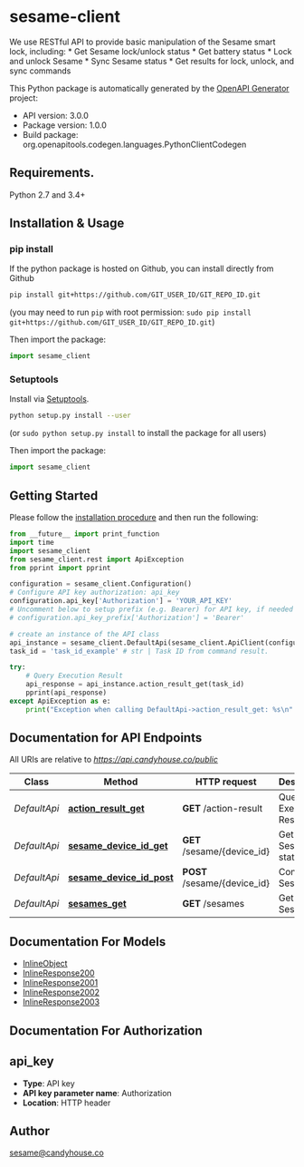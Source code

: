 # sesame-client
We use RESTful API to provide basic manipulation of the Sesame smart lock, including: * Get Sesame lock/unlock status * Get battery status * Lock and unlock Sesame * Sync Sesame status * Get results for lock, unlock, and sync commands 

This Python package is automatically generated by the [OpenAPI Generator](https://openapi-generator.tech) project:

- API version: 3.0.0
- Package version: 1.0.0
- Build package: org.openapitools.codegen.languages.PythonClientCodegen

## Requirements.

Python 2.7 and 3.4+

## Installation & Usage
### pip install

If the python package is hosted on Github, you can install directly from Github

```sh
pip install git+https://github.com/GIT_USER_ID/GIT_REPO_ID.git
```
(you may need to run `pip` with root permission: `sudo pip install git+https://github.com/GIT_USER_ID/GIT_REPO_ID.git`)

Then import the package:
```python
import sesame_client 
```

### Setuptools

Install via [Setuptools](http://pypi.python.org/pypi/setuptools).

```sh
python setup.py install --user
```
(or `sudo python setup.py install` to install the package for all users)

Then import the package:
```python
import sesame_client
```

## Getting Started

Please follow the [installation procedure](#installation--usage) and then run the following:

```python
from __future__ import print_function
import time
import sesame_client
from sesame_client.rest import ApiException
from pprint import pprint

configuration = sesame_client.Configuration()
# Configure API key authorization: api_key
configuration.api_key['Authorization'] = 'YOUR_API_KEY'
# Uncomment below to setup prefix (e.g. Bearer) for API key, if needed
# configuration.api_key_prefix['Authorization'] = 'Bearer'

# create an instance of the API class
api_instance = sesame_client.DefaultApi(sesame_client.ApiClient(configuration))
task_id = 'task_id_example' # str | Task ID from command result.

try:
    # Query Execution Result
    api_response = api_instance.action_result_get(task_id)
    pprint(api_response)
except ApiException as e:
    print("Exception when calling DefaultApi->action_result_get: %s\n" % e)

```

## Documentation for API Endpoints

All URIs are relative to *https://api.candyhouse.co/public*

Class | Method | HTTP request | Description
------------ | ------------- | ------------- | -------------
*DefaultApi* | [**action_result_get**](docs/DefaultApi.md#action_result_get) | **GET** /action-result | Query Execution Result
*DefaultApi* | [**sesame_device_id_get**](docs/DefaultApi.md#sesame_device_id_get) | **GET** /sesame/{device_id} | Get Sesame status
*DefaultApi* | [**sesame_device_id_post**](docs/DefaultApi.md#sesame_device_id_post) | **POST** /sesame/{device_id} | Control Sesame
*DefaultApi* | [**sesames_get**](docs/DefaultApi.md#sesames_get) | **GET** /sesames | Get Sesame list


## Documentation For Models

 - [InlineObject](docs/InlineObject.md)
 - [InlineResponse200](docs/InlineResponse200.md)
 - [InlineResponse2001](docs/InlineResponse2001.md)
 - [InlineResponse2002](docs/InlineResponse2002.md)
 - [InlineResponse2003](docs/InlineResponse2003.md)


## Documentation For Authorization


## api_key

- **Type**: API key
- **API key parameter name**: Authorization
- **Location**: HTTP header


## Author

sesame@candyhouse.co


